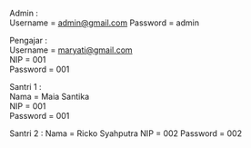 Admin :  
Username	= admin@gmail.com
Password	= admin

Pengajar :  
Username	= maryati@gmail.com  
NIP		    = 001  
Password	= 001  
  
Santri 1 :  
Nama		  = Maia Santika  
NIP		    = 001  
Password	= 001  

Santri 2 :
Nama		  = Ricko Syahputra
NIP		    = 002
Password	= 002
